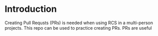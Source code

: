 # Introduction
Creating Pull Requsts (PRs) is needed when using RCS in a multi-person projects. This repo can be used to practice creating PRs.
PRs are useful